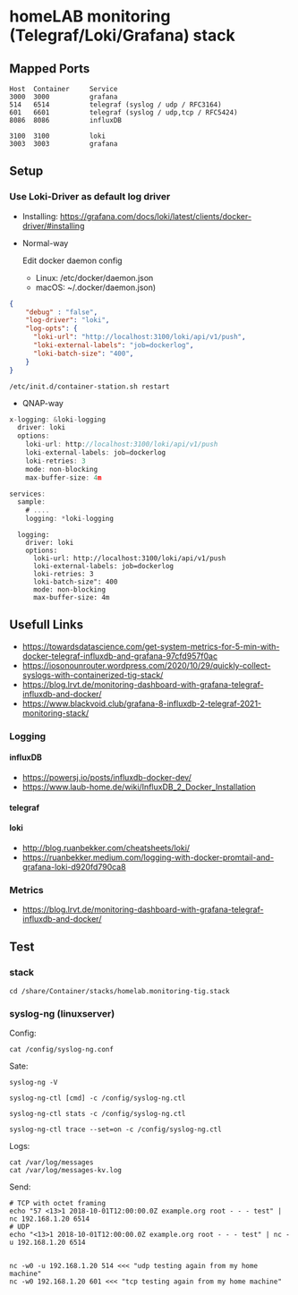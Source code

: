 # homeLAB monitoring (Telegraf/Loki/Grafana) stack

## Mapped Ports

```
Host  Container     Service
3000  3000          grafana
514   6514          telegraf (syslog / udp / RFC3164)
601   6601          telegraf (syslog / udp,tcp / RFC5424)
8086  8086          influxDB

3100  3100          loki
3003  3003          grafana
```

## Setup

### Use Loki-Driver as default log driver

- Installing: https://grafana.com/docs/loki/latest/clients/docker-driver/#installing

- Normal-way
  
  Edit docker daemon config 
  - Linux: /etc/docker/daemon.json 
  - macOS: ~/.docker/daemon.json)

```json
{
    "debug" : "false",
    "log-driver": "loki",
    "log-opts": {
      "loki-url": "http://localhost:3100/loki/api/v1/push",
      "loki-external-labels": "job=dockerlog",
      "loki-batch-size": "400",
    }
}
```

````
/etc/init.d/container-station.sh restart
````

- QNAP-way

```js
x-logging: &loki-logging
  driver: loki
  options:
    loki-url: http://localhost:3100/loki/api/v1/push
    loki-external-labels: job=dockerlog
    loki-retries: 3
    mode: non-blocking
    max-buffer-size: 4m

services:
  sample:
    # ....
    logging: *loki-logging

```


```
  logging:
    driver: loki
    options:
      loki-url: http://localhost:3100/loki/api/v1/push
      loki-external-labels: job=dockerlog
      loki-retries: 3
      loki-batch-size": 400
      mode: non-blocking
      max-buffer-size: 4m
```


## Usefull Links

- https://towardsdatascience.com/get-system-metrics-for-5-min-with-docker-telegraf-influxdb-and-grafana-97cfd957f0ac
- https://iosonounrouter.wordpress.com/2020/10/29/quickly-collect-syslogs-with-containerized-tig-stack/
- https://blog.lrvt.de/monitoring-dashboard-with-grafana-telegraf-influxdb-and-docker/
- https://www.blackvoid.club/grafana-8-influxdb-2-telegraf-2021-monitoring-stack/

### Logging

#### influxDB

- https://powersj.io/posts/influxdb-docker-dev/
- https://www.laub-home.de/wiki/InfluxDB_2_Docker_Installation

#### telegraf

#### loki

- http://blog.ruanbekker.com/cheatsheets/loki/
- https://ruanbekker.medium.com/logging-with-docker-promtail-and-grafana-loki-d920fd790ca8

### Metrics

- https://blog.lrvt.de/monitoring-dashboard-with-grafana-telegraf-influxdb-and-docker/

## Test

### stack

````
cd /share/Container/stacks/homelab.monitoring-tig.stack
````

### syslog-ng (linuxserver)

Config:
````
cat /config/syslog-ng.conf
````

Sate:
````
syslog-ng -V

syslog-ng-ctl [cmd] -c /config/syslog-ng.ctl

syslog-ng-ctl stats -c /config/syslog-ng.ctl

syslog-ng-ctl trace --set=on -c /config/syslog-ng.ctl

````

Logs:
````
cat /var/log/messages
cat /var/log/messages-kv.log
````

Send:
```
# TCP with octet framing
echo "57 <13>1 2018-10-01T12:00:00.0Z example.org root - - - test" | nc 192.168.1.20 6514
# UDP
echo "<13>1 2018-10-01T12:00:00.0Z example.org root - - - test" | nc -u 192.168.1.20 6514


nc -w0 -u 192.168.1.20 514 <<< "udp testing again from my home machine"
nc -w0 192.168.1.20 601 <<< "tcp testing again from my home machine"
```
